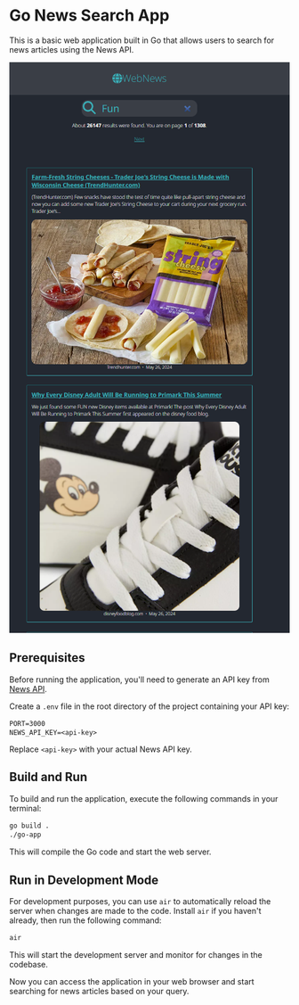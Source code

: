 # Go News Search App

This is a basic web application built in Go that allows users to search for news articles using the News API.

![Website Screenshot](./site-demo.png "Web News")

## Prerequisites

Before running the application, you'll need to generate an API key from [News API](https://newsapi.org/).

Create a `.env` file in the root directory of the project containing your API key:

```plaintext
PORT=3000
NEWS_API_KEY=<api-key>
```

Replace `<api-key>` with your actual News API key.

## Build and Run

To build and run the application, execute the following commands in your terminal:

```bash
go build .
./go-app
```

This will compile the Go code and start the web server.

## Run in Development Mode

For development purposes, you can use `air` to automatically reload the server when changes are made to the code. Install `air` if you haven't already, then run the following command:

```bash
air
```

This will start the development server and monitor for changes in the codebase.

Now you can access the application in your web browser and start searching for news articles based on your query.
